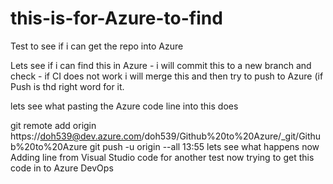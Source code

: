 # this-is-for-Azure-to-find
Test to see if i can get the repo into Azure

Lets see if i can find this in Azure - i will commit this to a new branch and check - if CI does not work i will merge this and then try to push to Azure (if Push is thd right word for it.

lets see what pasting the Azure code line into this does

git remote add origin https://doh539@dev.azure.com/doh539/Github%20to%20Azure/_git/Github%20to%20Azure
git push -u origin --all
13:55 lets see what happens now
Adding line from Visual Studio code for another test
now trying to get this code in to Azure DevOps
